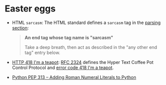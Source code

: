 # Easter eggs

- HTML `sarcasm`: The HTML standard defines a `sarcasm` tag in the
  [parsing section](https://html.spec.whatwg.org/multipage/parsing.html#parsing-main-inbody):

  > **An end tag whose tag name is "sarcasm"**
  >
  > Take a deep breath, then act as described in the "any other end tag" entry below.

- [HTTP 418 I'm a teapot](https://en.wikipedia.org/wiki/Hyper_Text_Coffee_Pot_Control_Protocol):
  [RFC 2324](https://www.rfc-editor.org/rfc/rfc2324) defines the Hyper Text
  Coffee Pot Control Protocol and [error code 418 I'm a teapot](https://www.rfc-editor.org/rfc/rfc2324#section-2.3.2).

- [Python PEP 313 – Adding Roman Numeral Literals to Python](https://peps.python.org/pep-0313/)
